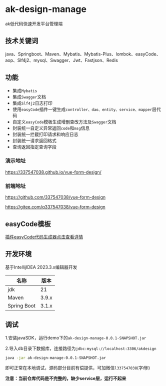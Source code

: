 # ak-design-manage
ak低代码快速开发平台管理端

## 技术关键词
java、Springboot、Maven、Mybatis、Mybatis-Plus、lombok、easyCode、aop、Slf4j2、mysql、Swagger、Jwt、Fastjson、Redis

## 功能
- 集成`Mybatis`
- 集成`Swagger`文档
- 集成`Slf4j2`日志打印
- 使用`easyCode`插件一键生成`controller、dao、entity、service、mapper`层代码
- 自定义`easyCode`模板生成增删查改方法及`Swagger`文档
- 封装统一自定义异常返回`code`和`msg`信息
- 封装统一拦截打印请求和响应日志
- 封装统一请求返回格式
- 查询返回指定查询字段

### 演示地址

https://337547038.github.io/vue-form-design/

### 前端地址

https://github.com/337547038/vue-form-design

https://gitee.com/q337547038/vue-form-design

## easyCode模板
[插件easyCode代码生成器点击查看详情](https://gitee.com/q337547038/java-springboot/wikis/05.%E6%8F%92%E4%BB%B6easyCode%E4%BB%A3%E7%A0%81%E7%94%9F%E6%88%90%E5%99%A8)

## 开发环境
基于IntellijIDEA 2023.3.x编辑器开发

| 名称           | 版本    |
|--------------|-------|
| jdk          | 21    |
| Maven        | 3.9.x |
| Spring Boot  | 3.1.x |

## 调试

1.安装javaSDK，运行demo下的`ak-design-manage-0.0.1-SNAPSHOT.jar`

2.导入db目录下数据库，连接路径为`jdbc:mysql://localhost:3306/akdesign`

```bash
java -jar ak-design-manage-0.0.1-SNAPSHOT.jar
```

即可正常在本地调试，源码部分目前有偿提供，可加微信`l337547038`(字母l)

**注意：当前仓库代码是不完整的，缺少service层，运行不起来**